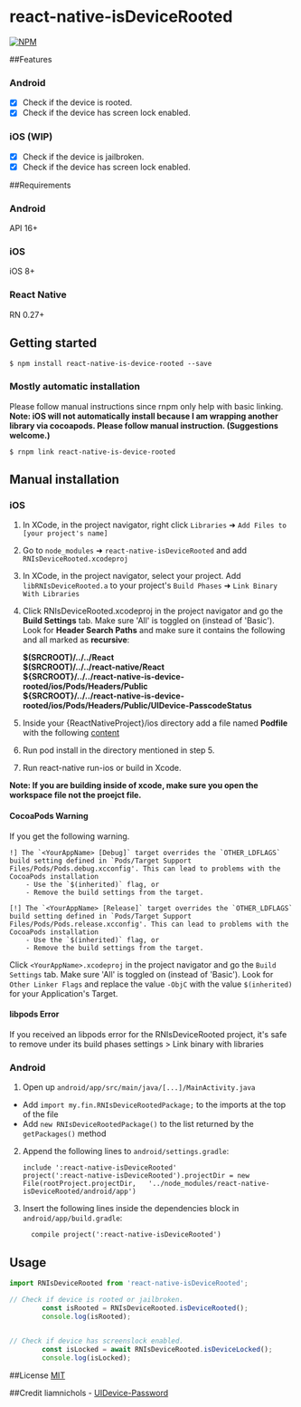 
# react-native-isDeviceRooted
[![NPM](https://nodei.co/npm/react-native-is-device-rooted.png)](https://www.npmjs.com/package/react-native-is-device-rooted)

##Features
### Android
- [x] Check if the device is rooted.
- [x] Check if the device has screen lock enabled.
  
### iOS (WIP)
- [x] Check if the device is jailbroken. 
- [x] Check if the device has screen lock enabled.

##Requirements
### Android
API 16+
### iOS
iOS 8+
### React Native
RN 0.27+


## Getting started

`$ npm install react-native-is-device-rooted --save`

### Mostly automatic installation
Please follow manual instructions since rnpm only help with basic linking.  
**Note: iOS will not automatically install because I am wrapping another library via cocoapods. Please follow manual instruction. (Suggestions welcome.)**

`$ rnpm link react-native-is-device-rooted`

## Manual installation


### iOS

1. In XCode, in the project navigator, right click `Libraries` ➜ `Add Files to [your project's name]`
2. Go to `node_modules` ➜ `react-native-isDeviceRooted` and add `RNIsDeviceRooted.xcodeproj`
3. In XCode, in the project navigator, select your project. Add `libRNIsDeviceRooted.a` to your project's `Build Phases` ➜ `Link Binary With Libraries`
4. Click RNIsDeviceRooted.xcodeproj in the project navigator and go the **Build Settings** tab. Make sure 'All' is toggled on (instead of 'Basic'). Look for **Header Search Paths** and make sure it contains the following and all marked as **recursive**:

	**$(SRCROOT)/../../React  
	$(SRCROOT)/../../react-native/React  
	${SRCROOT}/../../react-native-is-device-rooted/ios/Pods/Headers/Public  
	${SRCROOT}/../../react-native-is-device-rooted/ios/Pods/Headers/Public/UIDevice-PasscodeStatus**

5. Inside your {ReactNativeProject}/ios directory add a file named **Podfile** with the following [content](https://github.com/beast/react-native-isDeviceRooted/blob/master/Podfile.template)
6. Run pod install in the directory mentioned in step 5.
7. Run react-native run-ios or build in Xcode.

**Note: If you are building inside of xcode, make sure you open the workspace file not the proejct file.**

#### CocoaPods Warning

If you get the following warning.

```
!] The `<YourAppName> [Debug]` target overrides the `OTHER_LDFLAGS` build setting defined in `Pods/Target Support Files/Pods/Pods.debug.xcconfig'. This can lead to problems with the CocoaPods installation
    - Use the `$(inherited)` flag, or
    - Remove the build settings from the target.

[!] The `<YourAppName> [Release]` target overrides the `OTHER_LDFLAGS` build setting defined in `Pods/Target Support Files/Pods/Pods.release.xcconfig'. This can lead to problems with the CocoaPods installation
    - Use the `$(inherited)` flag, or
    - Remove the build settings from the target.
```

Click `<YourAppName>.xcodeproj` in the project navigator and go the `Build Settings` tab. Make sure 'All' is toggled on (instead of 'Basic'). Look for `Other Linker Flags` and replace the value `-ObjC` with the value `$(inherited)` for your Application's Target.

#### libpods Error
If you received an libpods error for the RNIsDeviceRooted project, it's safe to remove under its build phases settings > Link binary with libraries


### Android

1. Open up `android/app/src/main/java/[...]/MainActivity.java`
  - Add `import my.fin.RNIsDeviceRootedPackage;` to the imports at the top of the file
  - Add `new RNIsDeviceRootedPackage()` to the list returned by the `getPackages()` method
2. Append the following lines to `android/settings.gradle`:
  	```
  	include ':react-native-isDeviceRooted'
  	project(':react-native-isDeviceRooted').projectDir = new File(rootProject.projectDir, 	'../node_modules/react-native-isDeviceRooted/android/app')
  	```
3. Insert the following lines inside the dependencies block in `android/app/build.gradle`:
  	```
      compile project(':react-native-isDeviceRooted')
  	```

## Usage
```javascript
import RNIsDeviceRooted from 'react-native-isDeviceRooted';

// Check if device is rooted or jailbroken.
		const isRooted = RNIsDeviceRooted.isDeviceRooted();
		console.log(isRooted);

		
// Check if device has screenslock enabled.
		const isLocked = await RNIsDeviceRooted.isDeviceLocked();
		console.log(isLocked);
```
 
##License 
[MIT](./License)

##Credit
liamnichols - [UIDevice-Password](https://github.com/liamnichols/UIDevice-PasscodeStatus)
